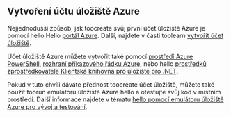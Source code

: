 ## <a name="create-an-azure-storage-account"></a>Vytvoření účtu úložiště Azure
Nejjednodušší způsob, jak toocreate svůj první účet úložiště Azure je pomocí hello Hello [portál Azure](https://portal.azure.com). Další, najdete v části toolearn [vytvořit účet úložiště](../articles/storage/common/storage-create-storage-account.md#create-a-storage-account).

Účet úložiště Azure můžete vytvořit také pomocí [prostředí Azure PowerShell](../articles/storage/common/storage-powershell-guide-full.md), [rozhraní příkazového řádku Azure](../articles/storage/common/storage-azure-cli.md), nebo hello [prostředků zprostředkovatele Klientská knihovna pro úložiště pro .NET](/dotnet/api/microsoft.azure.management.storage).

Pokud v tuto chvíli dáváte přednost toocreate účet úložiště, můžete také použít toorun emulátoru úložiště Azure hello a otestujte svůj kód v místním prostředí. Další informace najdete v tématu [hello pomocí emulátoru úložiště Azure pro vývoj a testování](../articles/storage/common/storage-use-emulator.md).

